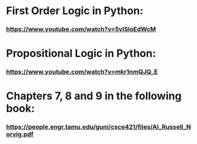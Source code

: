 # First Order Logic in Python:
### https://www.youtube.com/watch?v=5vlSloEdWcM

# Propositional Logic in Python:
### https://www.youtube.com/watch?v=mkr1nmQJQ_E

# Chapters 7, 8 and 9 in the following book:
### https://people.engr.tamu.edu/guni/csce421/files/AI_Russell_Norvig.pdf
